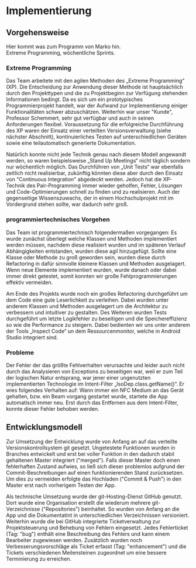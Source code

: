 # Implementierung
## Vorgehensweise

Hier kommt was zum Programm von Marko hin.  
Extreme Programming, wöchentliche Sprints.

### Extreme Programming
Das Team arbeitete mit den agilen Methoden des „Extreme 
Programming“ (XP). Die Entscheidung zur Anwendung dieser Methode ist 
hauptsächlich durch den Projekttypen und die zu Projektbeginn zur 
Verfügung stehenden Informationen bedingt.
Da es sich um ein prototypisches Programmierprojekt handelt, war der 
Aufwand zur Implementierung einiger Funktionalitäten schwer 
abzuschätzen. Weiterhin war unser "Kunde", Professor Schemmert, sehr 
gut verfügbar und auch in seinen Anforderungen flexibel.
Voraussetzung für die erfolgreiche Durchführung des XP waren der 
Einsatz einer verteilten Versionsverwaltung (siehe nächster 
Abschnitt), kontinuierliches Testen auf unterschiedlichen Geräten 
sowie eine teilautomatisch generierte Dokumentation.

Natürlich konnte nicht jede Technik genau nach diesem Modell angewandt 
werden, so waren beispielsweise „Stand Up Meetings“ nicht täglich 
sondern nur wöchentlich möglich. Das Durchführen von „Unit 
Tests“ war ebenfalls zeitlich nicht realisierbar, zukünftig könnten 
diese aber durch den Einsatz von "Continuous Integration" abgedeckt 
werden. Jedoch hat die XP-Technik des Pair-Programming immer wieder 
geholfen, Fehler, Lösungen und Code-Optimierungen schnell zu finden 
und zu realisieren. Auch der gegenseitige Wissenszuwachs, der in einem 
Hochschulprojekt mit im Vordergrund stehen sollte, war dadurch sehr 
groß.

### programmiertechnisches Vorgehen
Das Team ist programmiertechnisch folgendermaßen vorgegangen:
Es wurde zunächst überlegt welche Klassen und Methoden implementiert 
werden müssen, nachdem diese realisiert wurden und im späteren Verlauf Abhängigkeiten entstanden, wurden diese agil hinzugefügt. Sollte eine Klasse oder Methode zu groß geworden sein, wurden diese durch Refactoring in dafür sinnvolle kleinere Klassen und Methoden ausgelagert. Wenn neue Elemente implementiert wurden, wurde danach oder dabei immer direkt getestet, somit konnten wir große Fehlprogrammierungen effektiv vermeiden.

Am Ende des Projekts wurde noch ein großes Refactoring durchgeführt 
um dem Code eine gute Leserlichkeit zu verleihen. Dabei wurden unter 
anderem Klassen und Methoden ausgelagert um die Architektur zu 
verbessern und intuitiver zu gestalten. Des Weiteren wurden Tests 
durchgeführt um letzte Logikfehler zu beseitigen und die 
Speichereffizienz so wie die Performance zu steigern. Dabei bedienten 
wir uns unter anderem der Tools „Inspect Code“ un dem 
Ressourcenmonitor, welche in Android Studio integriert sind.

### Probleme
Der Fehler der das größte Fehlverhalten verursachte und leider auch 
nicht durch das Analysieren von Exceptions zu beseitigen war, weil er 
zum Teil der logischen Natur entsprang, war jener einer ungenutzten 
implementierten Technologie im Intent-Filter „IsoDep.class.getName()“. Er wies folgendes Verhalten auf: Wann immer ein NFC Medium an das Gerät gehalten, bzw. ein Beam vorgang gestartet wurde, startete die App automatisch immer neu. Erst durch das Entfernen aus dem Intent-Filter, konnte dieser Fehler behoben werden.

## Entwicklungsmodell
Zur Umsetzung der Entwicklung wurde von Anfang an auf das verteilte Versionskontrollsystem git gesetzt.
Ungetestete Funktionen wurden in Branches entwickelt und erst bei voller Funktion in den dadurch
stabil gehaltenen Master integriert ("merged"). Falls dieser Master doch einen fehlerhaften Zustand aufwies, so
ließ sich dieser problemlos aufgrund der Commit-Beschreibungen auf einen funktionierenden Stand zurücksetzen.
Um dies zu vermeiden erfolgte das Hochladen ("Commit & Push") in den Master erst nach vorherigem Testen der App.

Als technische Umsetzung wurde der git-Hosting-Dienst GitHub genutzt. Dort wurde eine Organisation erstellt die wiederum 
mehrere git-Verzeichnisse ("Repositories") beinhaltet. So wurden von Anfang an die App und die Dokumentatint in unterschiedlichen
Verzeichnissen versioniert.  
Weiterhin wurde die bei GitHub integrierte Ticketverwaltung zur Projektsteuerung und Behebung von Fehlern eingesetzt.
Jedes Fehlerticket (Tag: "bug") enthält eine Beschreibung des Fehlers und kann einem Bearbeiter zugewiesen werden. 
Zusätzlich wurden noch Verbesserungsvorschläge als Ticket erfasst (Tag: "enhancement") und die Tickets verschiedenen
Meilensteinen zugeordnet um eine bessere Terminierung zu erreichen.
